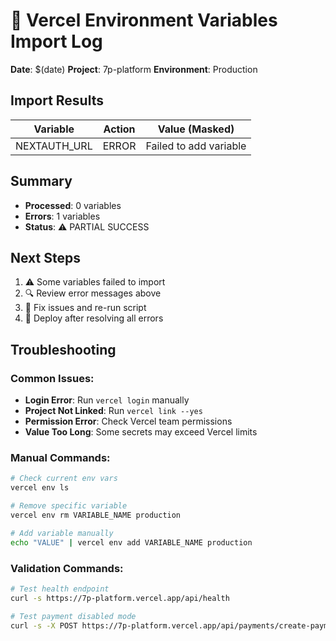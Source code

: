 # 🚀 Vercel Environment Variables Import Log

**Date**: $(date)
**Project**: 7p-platform
**Environment**: Production

## Import Results


| Variable | Action | Value (Masked) |
|----------|--------|----------------|
| NEXTAUTH_URL | ERROR | Failed to add variable |

## Summary

- **Processed**: 0 variables
- **Errors**: 1 variables
- **Status**: ⚠️ PARTIAL SUCCESS

## Next Steps

1. ⚠️ Some variables failed to import
2. 🔍 Review error messages above
3. 🔧 Fix issues and re-run script
4. 🚀 Deploy after resolving all errors

## Troubleshooting

### Common Issues:
- **Login Error**: Run `vercel login` manually
- **Project Not Linked**: Run `vercel link --yes`
- **Permission Error**: Check Vercel team permissions
- **Value Too Long**: Some secrets may exceed Vercel limits

### Manual Commands:
```bash
# Check current env vars
vercel env ls

# Remove specific variable
vercel env rm VARIABLE_NAME production

# Add variable manually
echo "VALUE" | vercel env add VARIABLE_NAME production
```

### Validation Commands:
```bash
# Test health endpoint
curl -s https://7p-platform.vercel.app/api/health

# Test payment disabled mode
curl -s -X POST https://7p-platform.vercel.app/api/payments/create-payment-intent
```

